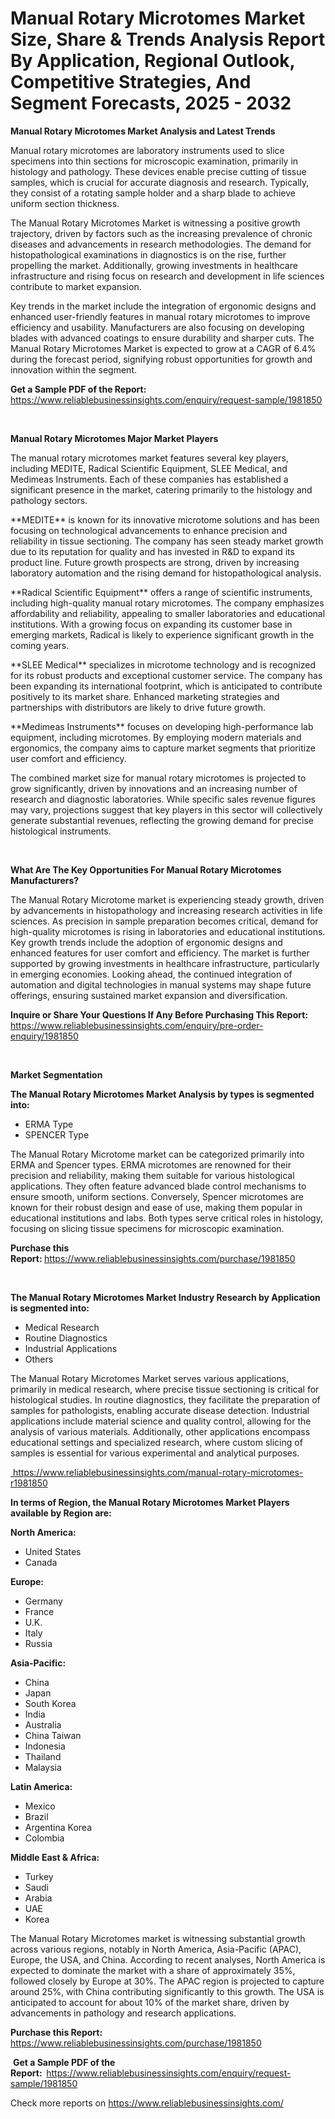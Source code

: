 <p><h1>Manual Rotary Microtomes Market Size, Share & Trends Analysis Report By Application, Regional Outlook, Competitive Strategies, And Segment Forecasts, 2025 - 2032</h1></p><p><strong>Manual Rotary Microtomes Market Analysis and Latest Trends</strong></p>
<p><p>Manual rotary microtomes are laboratory instruments used to slice specimens into thin sections for microscopic examination, primarily in histology and pathology. These devices enable precise cutting of tissue samples, which is crucial for accurate diagnosis and research. Typically, they consist of a rotating sample holder and a sharp blade to achieve uniform section thickness.</p><p>The Manual Rotary Microtomes Market is witnessing a positive growth trajectory, driven by factors such as the increasing prevalence of chronic diseases and advancements in research methodologies. The demand for histopathological examinations in diagnostics is on the rise, further propelling the market. Additionally, growing investments in healthcare infrastructure and rising focus on research and development in life sciences contribute to market expansion.</p><p>Key trends in the market include the integration of ergonomic designs and enhanced user-friendly features in manual rotary microtomes to improve efficiency and usability. Manufacturers are also focusing on developing blades with advanced coatings to ensure durability and sharper cuts. The Manual Rotary Microtomes Market is expected to grow at a CAGR of 6.4% during the forecast period, signifying robust opportunities for growth and innovation within the segment.</p></p>
<p><strong>Get a Sample PDF of the Report:&nbsp;</strong> <a href="https://www.reliablebusinessinsights.com/enquiry/request-sample/1981850?utm_campaign=2290&utm_medium=2&utm_source=Github&utm_content=ia&utm_term=02032025&utm_id=manual-rotary-microtomes">https://www.reliablebusinessinsights.com/enquiry/request-sample/1981850</a></p>
<p>&nbsp;</p>
<p><strong>Manual Rotary Microtomes Major Market Players</strong></p>
<p><p>The manual rotary microtomes market features several key players, including MEDITE, Radical Scientific Equipment, SLEE Medical, and Medimeas Instruments. Each of these companies has established a significant presence in the market, catering primarily to the histology and pathology sectors.</p><p>**MEDITE** is known for its innovative microtome solutions and has been focusing on technological advancements to enhance precision and reliability in tissue sectioning. The company has seen steady market growth due to its reputation for quality and has invested in R&D to expand its product line. Future growth prospects are strong, driven by increasing laboratory automation and the rising demand for histopathological analysis.</p><p>**Radical Scientific Equipment** offers a range of scientific instruments, including high-quality manual rotary microtomes. The company emphasizes affordability and reliability, appealing to smaller laboratories and educational institutions. With a growing focus on expanding its customer base in emerging markets, Radical is likely to experience significant growth in the coming years.</p><p>**SLEE Medical** specializes in microtome technology and is recognized for its robust products and exceptional customer service. The company has been expanding its international footprint, which is anticipated to contribute positively to its market share. Enhanced marketing strategies and partnerships with distributors are likely to drive future growth.</p><p>**Medimeas Instruments** focuses on developing high-performance lab equipment, including microtomes. By employing modern materials and ergonomics, the company aims to capture market segments that prioritize user comfort and efficiency.</p><p>The combined market size for manual rotary microtomes is projected to grow significantly, driven by innovations and an increasing number of research and diagnostic laboratories. While specific sales revenue figures may vary, projections suggest that key players in this sector will collectively generate substantial revenues, reflecting the growing demand for precise histological instruments.</p></p>
<p>&nbsp;</p>
<p><strong>What Are The Key Opportunities For Manual Rotary Microtomes Manufacturers?</strong></p>
<p><p>The Manual Rotary Microtome market is experiencing steady growth, driven by advancements in histopathology and increasing research activities in life sciences. As precision in sample preparation becomes critical, demand for high-quality microtomes is rising in laboratories and educational institutions. Key growth trends include the adoption of ergonomic designs and enhanced features for user comfort and efficiency. The market is further supported by growing investments in healthcare infrastructure, particularly in emerging economies. Looking ahead, the continued integration of automation and digital technologies in manual systems may shape future offerings, ensuring sustained market expansion and diversification.</p></p>
<p><strong>Inquire or Share Your Questions If Any Before Purchasing This Report:</strong> <a href="https://www.reliablebusinessinsights.com/enquiry/pre-order-enquiry/1981850?utm_campaign=2290&utm_medium=2&utm_source=Github&utm_content=ia&utm_term=02032025&utm_id=manual-rotary-microtomes">https://www.reliablebusinessinsights.com/enquiry/pre-order-enquiry/1981850</a></p>
<p>&nbsp;</p>
<p><strong>Market Segmentation</strong></p>
<p><strong>The Manual Rotary Microtomes Market Analysis by types is segmented into:</strong></p>
<p><ul><li>ERMA Type</li><li>SPENCER Type</li></ul></p>
<p><p>The Manual Rotary Microtome market can be categorized primarily into ERMA and Spencer types. ERMA microtomes are renowned for their precision and reliability, making them suitable for various histological applications. They often feature advanced blade control mechanisms to ensure smooth, uniform sections. Conversely, Spencer microtomes are known for their robust design and ease of use, making them popular in educational institutions and labs. Both types serve critical roles in histology, focusing on slicing tissue specimens for microscopic examination.</p></p>
<p><strong>Purchase this Report:&nbsp;</strong><a href="https://www.reliablebusinessinsights.com/purchase/1981850?utm_campaign=2290&utm_medium=2&utm_source=Github&utm_content=ia&utm_term=02032025&utm_id=manual-rotary-microtomes">https://www.reliablebusinessinsights.com/purchase/1981850</a></p>
<p>&nbsp;</p>
<p><strong>The Manual Rotary Microtomes Market Industry Research by Application is segmented into:</strong></p>
<p><ul><li>Medical Research</li><li>Routine Diagnostics</li><li>Industrial Applications</li><li>Others</li></ul></p>
<p><p>The Manual Rotary Microtomes Market serves various applications, primarily in medical research, where precise tissue sectioning is critical for histological studies. In routine diagnostics, they facilitate the preparation of samples for pathologists, enabling accurate disease detection. Industrial applications include material science and quality control, allowing for the analysis of various materials. Additionally, other applications encompass educational settings and specialized research, where custom slicing of samples is essential for various experimental and analytical purposes.</p></p>
<p><a href="https://www.reliablebusinessinsights.com/manual-rotary-microtomes-r1981850?utm_campaign=2290&utm_medium=2&utm_source=Github&utm_content=ia&utm_term=02032025&utm_id=manual-rotary-microtomes">&nbsp;https://www.reliablebusinessinsights.com/manual-rotary-microtomes-r1981850</a></p>
<p><strong>In terms of Region, the Manual Rotary Microtomes Market Players available by Region are:</strong></p>
<p>
    <p> <strong> North America: </strong>
        <ul>
            <li>United States</li>
            <li>Canada</li>
        </ul>
        </p> 
    <p> <strong> Europe: </strong>
        <ul>
            <li>Germany</li>
            <li>France</li>
            <li>U.K.</li>
            <li>Italy</li>
            <li>Russia</li>
        </ul>
        </p> 
    <p> <strong> Asia-Pacific: </strong>
        <ul>
            <li>China</li>
            <li>Japan</li>
            <li>South Korea</li>
            <li>India</li>
            <li>Australia</li>
            <li>China Taiwan</li>
            <li>Indonesia</li>
            <li>Thailand</li>
            <li>Malaysia</li>
        </ul>
        </p> 
    <p> <strong> Latin America: </strong>
        <ul>
            <li>Mexico</li>
            <li>Brazil</li>
            <li>Argentina Korea</li>
            <li>Colombia</li>
        </ul>
        </p> 
    <p> <strong> Middle East & Africa: </strong>
        <ul>
            <li>Turkey</li>
            <li>Saudi</li>
            <li>Arabia</li>
            <li>UAE</li>
            <li>Korea</li>
        </ul>
    </p>
    </p>
<p><p>The Manual Rotary Microtomes market is witnessing substantial growth across various regions, notably in North America, Asia-Pacific (APAC), Europe, the USA, and China. According to recent analyses, North America is expected to dominate the market with a share of approximately 35%, followed closely by Europe at 30%. The APAC region is projected to capture around 25%, with China contributing significantly to this growth. The USA is anticipated to account for about 10% of the market share, driven by advancements in pathology and research applications.</p></p>
<p><strong>Purchase this Report: </strong><a href="https://www.reliablebusinessinsights.com/purchase/1981850?utm_campaign=2290&utm_medium=2&utm_source=Github&utm_content=ia&utm_term=02032025&utm_id=manual-rotary-microtomes">https://www.reliablebusinessinsights.com/purchase/1981850</a></p>
<p>&nbsp;<strong>Get a Sample PDF of the Report:&nbsp;&nbsp;</strong><a href="https://www.reliablebusinessinsights.com/enquiry/request-sample/1981850?utm_campaign=2290&utm_medium=2&utm_source=Github&utm_content=ia&utm_term=02032025&utm_id=manual-rotary-microtomes">https://www.reliablebusinessinsights.com/enquiry/request-sample/1981850</a></p>
<p><strong></strong></p>
<p>Check more reports on <a href="https://www.reliablebusinessinsights.com/?utm_campaign=2290&utm_medium=2&utm_source=Github&utm_content=ia&utm_term=02032025&utm_id=manual-rotary-microtomes">https://www.reliablebusinessinsights.com/</a></p>